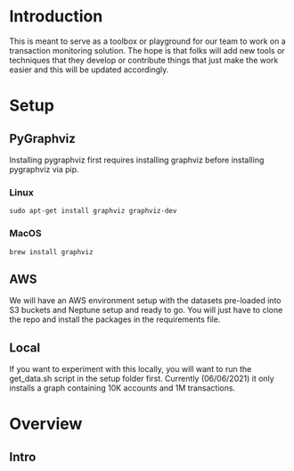 # Introduction

This is meant to serve as a toolbox or playground for our team to work on a transaction monitoring solution. The hope is that folks will add new tools or techniques that they develop or contribute things that just make the work easier and this will be updated accordingly.


# Setup

## PyGraphviz
Installing pygraphviz first requires installing graphviz before installing pygraphviz via pip.

### Linux
```sudo apt-get install graphviz graphviz-dev```

### MacOS
```brew install graphviz```

## AWS
We will have an AWS environment setup with the datasets pre-loaded into S3 buckets and Neptune setup and ready to go. You will just have to clone the repo and install the packages in the requirements file.

## Local
If you want to experiment with this locally, you will want to run the get_data.sh script in the setup folder first. Currently (06/06/2021) it only installs a graph containing 10K accounts and 1M transactions.


# Overview

## Intro
